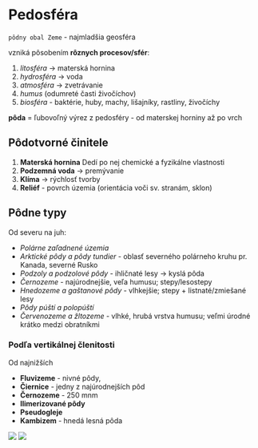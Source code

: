 # Pedosféra
`pôdny obal Zeme` - najmladšia geosféra

vzniká pôsobením **rôznych procesov/sfér**:
1. *litosféra* -> materská hornina
2. *hydrosféra* -> voda
3. *atmosféra* -> zvetrávanie
4. *humus* (odumreté časti živočíchov)
5. *biosféra* - baktérie, huby, machy, lišajníky, rastliny, živočíchy

**pôda** = ľubovoľný výrez z pedosféry - od materskej horniny až po vrch

## Pôdotvorné činitele
1. **Materská hornina**
	Dedí po nej chemické a fyzikálne vlastnosti
2. **Podzemná voda** -> premývanie
3. **Klíma** -> rýchlosť tvorby
4. **Reliéf** - povrch územia (orientácia voči sv. stranám, sklon)

## Pôdne typy
Od severu na juh:
- *Polárne zaľadnené územia* 
- *Arktické pôdy a pôdy tundier* - oblasť severného polárneho kruhu
	pr. Kanada, severné Rusko
- *Podzoly a podzolové pôdy* - ihličnaté lesy -> kyslá pôda
- *Černozeme* - najúrodnejšie, veľa humusu; stepy/lesostepy
- *Hnedozeme a gaštanové pôdy* - vlhkejšie; stepy + listnaté/zmiešané lesy
- *Pôdy púští a polopúští*
- *Červenozeme a žltozeme* - vlhké, hrubá vrstva humusu; veľmi úrodné krátko
	medzi obratníkmi

### Podľa vertikálnej členitosti
Od najnižších
- **Fluvizeme** - nivné pôdy, 
- **Čiernice** - jedny z najúrodnejších pôd
- **Černozeme** - 250 mnm
- **Ilimerizované pôdy**
- **Pseudogleje**
- **Kambizem** - hnedá lesná pôda

![](Pasted%20image%2020220527093649.png)
![](Pasted%20image%2020220527093659.png)